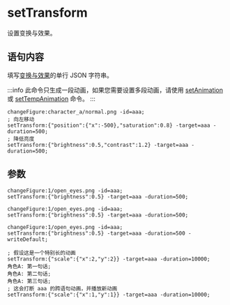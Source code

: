 # setTransform

设置变换与效果。

## 语句内容

填写[变换与效果](../others/transform-reference.md)的单行 JSON 字符串。

:::info
此命令只生成一段动画，如果您需要设置多段动画，请使用 [setAnimation](setAnimation.md) 或 [setTempAnimation](setTempAnimation.md) 命令。
:::

```webgal
changeFigure:character_a/normal.png -id=aaa;
; 向左移动
setTransform:{"position":{"x":-500},"saturation":0.8} -target=aaa -duration=500;
; 降低亮度
setTransform:{"brightness":0.5,"contrast":1.2} -target=aaa -duration=500;
```

## 参数

<!-- @include: ../arguments/target.md -->
```webgal
changeFigure:1/open_eyes.png -id=aaa;
setTransform:{"brightness":0.5} -target=aaa -duration=500;
```

<!-- @include: ../arguments/duration.md -->
```webgal
changeFigure:1/open_eyes.png -id=aaa;
setTransform:{"brightness":0.5} -target=aaa -duration=500;
```

<!-- @include: ../arguments/writeDefault.md -->
```webgal
changeFigure:1/open_eyes.png -id=aaa;
setTransform:{"brightness":0.5} -target=aaa -duration=500 -writeDefault;
```

<!-- @include: ../arguments/keep.md -->
```webgal
; 假设这是一个特别长的动画
setTransform:{"scale":{"x":2,"y":2}} -target=aaa -duration=10000;
角色A: 第一句话;
角色A: 第二句话;
角色A: 第三句话;
; 这会打断 aaa 的跨语句动画，并播放新动画
setTransform:{"scale":{"x":1,"y":1}} -target=aaa -duration=10000;
```
